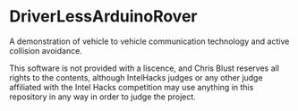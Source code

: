# DriverLessArduinoRover
A demonstration of vehicle to vehicle communication technology and active collision avoidance.

This software is not provided with a liscence, and Chris Blust reserves all rights to the contents, although IntelHacks judges or any other judge affiliated with the Intel Hacks competition may use anything in this repository in any way in order to judge the project.
